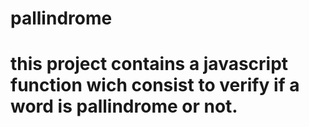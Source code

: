 # pallindrome
# this project contains a javascript function wich consist to verify if a word is pallindrome or not.
